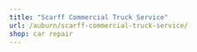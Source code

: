 ```yaml
---
title: "Scarff Commercial Truck Service"
url: /auburn/scarff-commercial-truck-service/
shop: car repair
---
```

